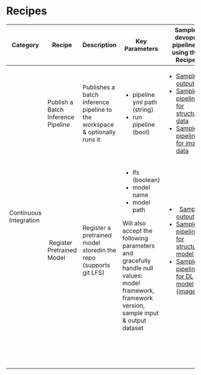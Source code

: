 # Recipes
<table>
	<thead>
		<tr>
			<th>Category</th>
			<th>Recipe</th>
			<th>Description</th>
			<th>Key Parameters</th>
			<th>Sample devops pipelines using the Recipe</th>
		</tr>
	</thead>
	<tbody>
		<tr>
			<td rowspan="5">Continuous Integration</td>
			<td>Publish a Batch Inference Pipeline</td>
			<td>Publishes a batch inference pipeline to the workspace &amp; optionally runs it</td>
			<td>
				<ul>
					<li>pipeline yml path (string)</li>
					<li>run pipeline (bool)</li>
				</ul>
			</td>
			<td>
				<ul>
					<li>
						<a href="imgs/PublishBatchInferencePipeline.png">Sample output</a>
					</li>
					<li>
						<a href="../../mlops/model_pipelines/risk-model/BatchInfForRiskModel.yml">Sample pipeline for structured data</a>
					</li>
					<li>
						<a href="../../mlops/model_pipelines/img-model/BatchInfForImgModel.yml">Sample pipeline for image data</a>
					</li>
					<ul></ul>
				</ul>
			</td>
		</tr>
		<tr>
			<td>&nbsp;Register Pretrained Model</td>
			<td>Register a pretrained model storedin the repo (supports git LFS)</td>
			<td>
				<ul>
					<li>lfs (boolean)</li>
					<li>model name</li>
					<li>model path</li>
				</ul>
				<p>Will also accept the following parameters and gracefully handle null values: model framework, framework version, sample input &amp; output dataset&nbsp;&nbsp;</p>
			</td>
			<td>
				<ul>
					<li>&nbsp;
						<a href="imgs/RegisterPretrainedModel.png">Sample output</a>
					</li>
					<li>
						<a href="../../mlops/model_pipelines/risk-model/snippets/RegisterPretrainedRiskModel.yml">Sample pipeline for structured model</a>
					</li>
					<li>
						<a href="../../mlops/model_pipelines/img-model/RegisterPretrainedImgModel.yml">Sample pipeline for DL model (images)</a>
					</li>
				</ul>
			</td>
		</tr>
		<tr>
			<td>&nbsp;</td>
			<td>&nbsp;</td>
			<td>&nbsp;</td>
			<td>&nbsp;</td>
		</tr>
		<tr>
			<td>&nbsp;</td>
			<td>&nbsp;</td>
			<td>&nbsp;</td>
			<td>&nbsp;</td>
		</tr>
		<tr>
			<td>&nbsp;</td>
			<td>&nbsp;</td>
			<td>&nbsp;</td>
			<td>&nbsp;</td>
		</tr>
	</tbody>
</table>